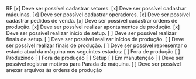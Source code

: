 RF
[x] Deve ser possível cadastrar setores.
[x] Deve ser possível cadastrar máquinas.
[x] Deve ser possível cadastrar operadores.
[x] Deve ser possível cadastrar pedidos de venda.
[x] Deve ser possível cadastrar ordens de produção.
[x] Deve ser possível realizar apontamentos de produção.
[x] Deve ser possível realizar início de setup.
[ ] Deve ser possível realizar finais de setup.
[ ] Deve ser possível realizar inícios de produção.
[ ] Deve ser possível realizar finais de produção.
[ ] Deve ser possível representar o estado atual da máquina nos seguintes estados:
  [ ] Fora de produção
  [ ] Produzindo
  [ ] Fora de produção 
  [ ] Setup
  [ ] Em manutenção
[ ] Deve ser possível registrar motivos para Parada de máquina.
[ ] Deve ser possível anexar arquivos às ordens de produção



